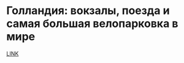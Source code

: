 # Голландия: вокзалы, поезда и самая большая велопарковка в мире



[LINK](https://varlamov.ru/2469274.html)